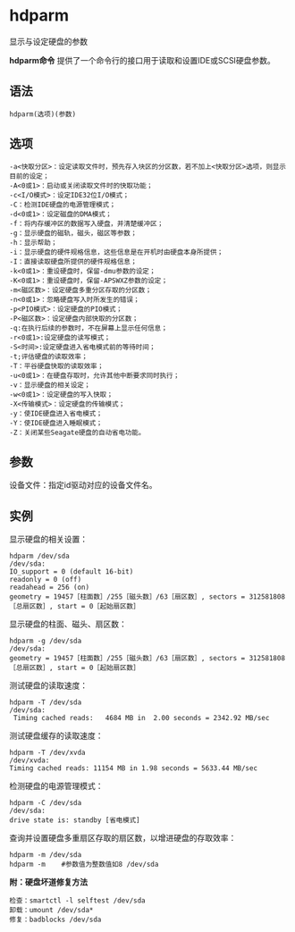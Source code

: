 # hdparm

显示与设定硬盘的参数


**hdparm命令** 提供了一个命令行的接口用于读取和设置IDE或SCSI硬盘参数。

##  语法

```
hdparm(选项)(参数)
```

##  选项

```
-a<快取分区>：设定读取文件时，预先存入块区的分区数，若不加上<快取分区>选项，则显示目前的设定；
-A<0或1>：启动或关闭读取文件时的快取功能；
-c<I/O模式>：设定IDE32位I/O模式；
-C：检测IDE硬盘的电源管理模式；
-d<0或1>：设定磁盘的DMA模式；
-f：将内存缓冲区的数据写入硬盘，并清楚缓冲区；
-g：显示硬盘的磁轨，磁头，磁区等参数；
-h：显示帮助；
-i：显示硬盘的硬件规格信息，这些信息是在开机时由硬盘本身所提供；
-I：直接读取硬盘所提供的硬件规格信息；
-k<0或1>：重设硬盘时，保留-dmu参数的设定；
-K<0或1>：重设硬盘时，保留-APSWXZ参数的设定；
-m<磁区数>：设定硬盘多重分区存取的分区数；
-n<0或1>：忽略硬盘写入时所发生的错误；
-p<PIO模式>：设定硬盘的PIO模式；
-P<磁区数>：设定硬盘内部快取的分区数；
-q:在执行后续的参数时，不在屏幕上显示任何信息；
-r<0或1>:设定硬盘的读写模式；
-S<时间>:设定硬盘进入省电模式前的等待时间；
-t;评估硬盘的读取效率；
-T：平谷硬盘快取的读取效率；
-u<0或1>：在硬盘存取时，允许其他中断要求同时执行；
-v：显示硬盘的相关设定；
-w<0或1>：设定硬盘的写入快取；
-X<传输模式>：设定硬盘的传输模式；
-y：使IDE硬盘进入省电模式；
-Y：使IDE硬盘进入睡眠模式；
-Z：关闭某些Seagate硬盘的自动省电功能。
```

##  参数

设备文件：指定id驱动对应的设备文件名。

##  实例

显示硬盘的相关设置：

```
hdparm /dev/sda
/dev/sda:
IO_support = 0 (default 16-bit)
readonly = 0 (off)
readahead = 256 (on)
geometry = 19457［柱面数］/255［磁头数］/63［扇区数］, sectors = 312581808［总扇区数］, start = 0［起始扇区数］

```

显示硬盘的柱面、磁头、扇区数：

```
hdparm -g /dev/sda
/dev/sda:
geometry = 19457［柱面数］/255［磁头数］/63［扇区数］, sectors = 312581808［总扇区数］, start = 0［起始扇区数］
```

测试硬盘的读取速度：

```
hdparm -T /dev/sda
/dev/sda:
 Timing cached reads:   4684 MB in  2.00 seconds = 2342.92 MB/sec
```

测试硬盘缓存的读取速度：

```
hdparm -T /dev/xvda
/dev/xvda:
Timing cached reads: 11154 MB in 1.98 seconds = 5633.44 MB/sec
```

检测硬盘的电源管理模式：

```
hdparm -C /dev/sda
/dev/sda:
drive state is: standby [省电模式]
```

查询并设置硬盘多重扇区存取的扇区数，以增进硬盘的存取效率：

```
hdparm -m /dev/sda
hdparm -m    #参数值为整数值如8 /dev/sda
```

 **附：硬盘坏道修复方法** 

```
检查：smartctl -l selftest /dev/sda
卸载：umount /dev/sda*
修复：badblocks /dev/sda
```



